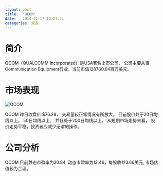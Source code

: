 ```yaml
---
layout: post
title:  "QCOM"
date:   2014-02-17 12:21:41
categories: 观点
---
```


# 简介
QCOM（QUALCOMM Incorporated）是USA著名上市公司，
公司主要从事Communication Equipment行业，当前市值128760.64百万美元。

# 市场表现

![QCOM](http://finviz.com/chart.ashx?t=QCOM&ty=c&ta=1&p=d&s=l)

QCOM 昨日收盘价 $76.28，
交易量较正常情况有所放大。
目前股价处于20日均线以上，
50日均线以上，
并且处于200日均线以上。
从短期市场走势来看，
股价走势平稳，投资者应减少无谓的操作。

# 公司分析
QCOM 目前静态市盈率为20.84, 动态市盈率为13.46，每股收益3.66美元,
市场估值较为合理。
